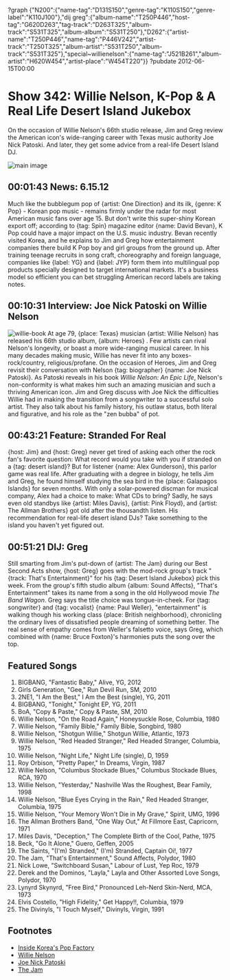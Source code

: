 ?graph {"N200":{"name-tag":"D131S150","genre-tag":"K110S150","genre-label":"K110J100"},"dij greg":{"album-name":"T250P446","host-tag":"G620D263","tag-track":"D263T325","album-track":"S531T325","album-album":"S531T250"},"D262":{"artist-name":"T250P446","name-tag":"P446V242","artist-track":"T250T325","album-artist":"S531T250","album-track":"S531T325"},"special~willienelson":{"name-tag":"J521B261","album-artist":"H620W454","artist-place":"W454T220"}}
?pubdate 2012-06-15T00:00

# Show 342: Willie Nelson, K-Pop & A Real Life Desert Island Jukebox
On the occasion of Willie Nelson's 66th studio release, Jim and Greg review the American icon's wide-ranging career with Texas music authority Joe Nick Patoski. And later, they get some advice from a real-life Desert Island DJ.

![main image](http://static.soundopinions.org/images/2012/willie.jpg)

## 00:01:43 News: 6.15.12
Much like the bubblegum pop of {artist: One Direction} and its ilk, {genre: K Pop} - Korean pop music - remains firmly under the radar for most American music fans over age 15. But don't write this super-shiny Korean export off; according to {tag: Spin} magazine editor {name: David Bevan}, K Pop could have a major impact on the U.S. music industry. Bevan recently visited Korea, and he explains to Jim and Greg how entertainment companies there build K Pop boy and girl groups from the ground up. After training teenage recruits in song craft, choreography and foreign language, companies like {label: YG} and {label: JYP} form them into multilingual pop products specially designed to target international markets. It's a business model so efficient you can bet struggling American record labels are taking notes.

## 00:10:31 Interview: Joe Nick Patoski on Willie Nelson
![willie-book](//static.soundopinions.org/images/2012/willie-book.jpg)
At age 79, {place: Texas} musician {artist: Willie Nelson} has released his 66th studio album, {album: Heroes} . Few artists can rival Nelson's longevity, or boast a more wide-ranging musical career. In his many decades making music, Willie has never fit into any boxes-rock/country, religious/profane. On the occasion of Heroes, Jim and Greg revisit their conversation with Nelson {tag: biographer} {name: Joe Nick Patoski}. As Patoski reveals in his book *Willie Nelson: An Epic Life*, Nelson's non-conformity is what makes him such an amazing musician and such a thriving American icon. Jim and Greg discuss with Joe Nick the difficulties Willie had in making the transition from a songwriter to a successful solo artist. They also talk about his family history, his outlaw status, both literal and figurative, and his role as the "zen bubba" of pot.

## 00:43:21 Feature: Stranded For Real
{host: Jim} and {host: Greg} never get tired of asking each other the rock fan's favorite question: What record would you take with you if stranded on a {tag: desert island}? But for listener {name: Alex Gunderson}, this parlor game was real life. After graduating with a degree in biology, he tells Jim and Greg, he found himself studying the sea bird in the {place: Galapagos Islands} for seven months. With only a solar-powered discman for musical company, Alex had a choice to make: What CDs to bring? Sadly, he says even old standbys like {artist: Miles Davis}, {artist: Pink Floyd}, and {artist: The Allman Brothers} got old after the thousandth listen. His recommendation for real-life desert island DJs? Take something to the island you haven't yet figured out.

## 00:51:21 DIJ: Greg
Still smarting from Jim's put-down of {artist: The Jam} during our Best Second Acts show, {host: Greg} goes with the mod-rock group's track "{track: That's Entertainment}" for his {tag: Desert Island Jukebox} pick this week. From the group's fifth studio album {album: Sound Affects}, "That's Entertainment" takes its name from a song in the old Hollywood movie *The Band Wagon*. Greg says the title choice was tongue-in-cheek. For {tag: songwriter} and {tag: vocalist} {name: Paul Weller}, "entertainment" is walking though his working class {place: British neighborhood}, chronicling the ordinary lives of dissatisfied people dreaming of something better. The real sense of empathy comes from Weller's falsetto voice, says Greg, which combined with {name: Bruce Foxton}'s harmonies puts the song over the top.

## Featured Songs
1. BIGBANG, "Fantastic Baby," Alive, YG, 2012
2. Girls Generation, "Gee," Run Devil Run, SM, 2010
3. 2NE1, "I Am the Best," I Am the Best (single), YG, 2011
4. BIGBANG, "Tonight," Tonight EP, YG, 2011
5. BoA, "Copy & Paste," Copy & Paste, SM, 2010
6. Willie Nelson, "On the Road Again," Honeysuckle Rose, Columbia, 1980
7. Willie Nelson, "Family Bible," Family Bible, Songbird, 1980
8. Willie Nelson, "Shotgun Willie," Shotgun Willie, Atlantic, 1973
9. Willie Nelson, "Red Headed Stranger," Red Headed Stranger, Columbia, 1975
10. Willie Nelson, "Night Life," Night Life (single), D, 1959
11. Roy Orbison, "Pretty Paper," In Dreams, Virgin, 1987
12. Willie Nelson, "Columbus Stockade Blues," Columbus Stockade Blues, RCA, 1970
13. Willie Nelson, "Yesterday," Nashville Was the Roughest, Bear Family, 1998
14. Willie Nelson, "Blue Eyes Crying in the Rain," Red Headed Stranger, Columbia, 1975
15. Willie Nelson, "Your Memory Won't Die in My Grave," Spirit, UMG, 1996
16. The Allman Brothers Band, "One Way Out," At Fillmore East, Capricorn, 1971
17. Miles Davis, "Deception," The Complete Birth of the Cool, Pathe, 1975
18. Beck, "Go It Alone," Guero, Geffen, 2005
19. The Saints, "(I'm) Stranded," (I'm) Stranded, Captain Oi!, 1977
20. The Jam, "That's Entertainment," Sound Affects, Polydor, 1980
21. Nick Lowe, "Switchboard Susan," Labour of Lust, Yep Roc, 1979
22. Derek and the Dominos, "Layla," Layla and Other Assorted Love Songs, Polydor, 1970
23. Lynyrd Skynyrd, "Free Bird," Pronounced Leh-Nerd Skin-Nerd, MCA, 1973
24. Elvis Costello, "High Fidelity," Get Happy!!, Columbia, 1979
25. The Divinyls, "I Touch Myself," Divinyls, Virgin, 1991

## Footnotes
- [Inside Korea's Pop Factory](http://www.spin.com/articles/seoul-trained-inside-koreas-pop-factory)
- [Willie Nelson](www.willienelson.com)
- [Joe Nick Patoski](http://joenickp.com/)
- [The Jam](http://www.allmusic.com/artist/the-jam-mn0000084053)
